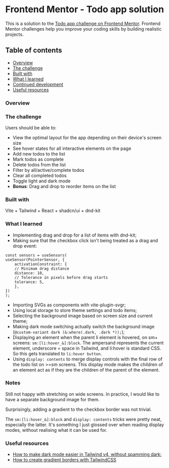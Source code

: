 # Frontend Mentor - Todo app solution

This is a solution to the [Todo app challenge on Frontend Mentor](https://www.frontendmentor.io/challenges/todo-app-Su1_KokOW). Frontend Mentor challenges help you improve your coding skills by building realistic projects.

## Table of contents

- [Overview](#overview)
- [The challenge](#the-challenge)
- [Built with](#built-with)
- [What I learned](#what-i-learned)
- [Continued development](#continued-development)
- [Useful resources](#useful-resources)

### Overview

### The challenge

Users should be able to:

- View the optimal layout for the app depending on their device's screen size
- See hover states for all interactive elements on the page
- Add new todos to the list
- Mark todos as complete
- Delete todos from the list
- Filter by all/active/complete todos
- Clear all completed todos
- Toggle light and dark mode
- **Bonus**: Drag and drop to reorder items on the list

### Built with

Vite + Tailwind + React + shadcn/ui + dnd-kit

### What I learned

- Implementing drag and drop for a list of items with dnd-kit;
- Making sure that the checkbox click isn't being treated as a drag and drop event:

```(tsx)
const sensors = useSensors(
useSensor(PointerSensor, {
    activationConstraint: {
    // Minimum drag distance
    distance: 10,
    // Tolerance in pixels before drag starts
    tolerance: 5,
    },
})
);
```

- Importing SVGs as components with vite-plugin-svgr;
- Using local storage to store theme settings and todo items;
- Selecting the background image based on screen size and current theme;
- Making dark mode switching actually switch the background image (`@custom-variant dark (&:where(.dark, .dark *));`);
- Displaying an element when the parent li element is hovered, on sm+ screens: `sm:[li:hover_&]:block`. The ampersand represents the current element, underscore = space in Tailwind, and li:hover is standard CSS. So this gets translated to `li:hover button`.
- Using `display: contents` to merge display controls with the final row of the todo list on >=sm screens. This display mode makes the children of an element act as if they are the children of the parent of the element.

### Notes

Still not happy with stretching on wide screens. In practice, I would like to have a separate background image for them.

Surprisingly, adding a gradient to the checkbox border was not trivial.

The `sm:[li:hover_&]:block` and `display: contents` tricks were pretty neat, especially the latter. It's something I just glossed over when reading display modes, without realising what it can be used for.

### Useful resources

- [How to make dark mode easier in Tailwind v4, without spamming dark:](https://www.reddit.com/r/tailwindcss/comments/1jvi5ip/how_to_make_dark_mode_easier_in_tailwind_v4/)
- [How to create gradient borders with TailwindCSS](https://dev.to/tailus/how-to-create-gradient-borders-with-tailwindcss-4gk2)
